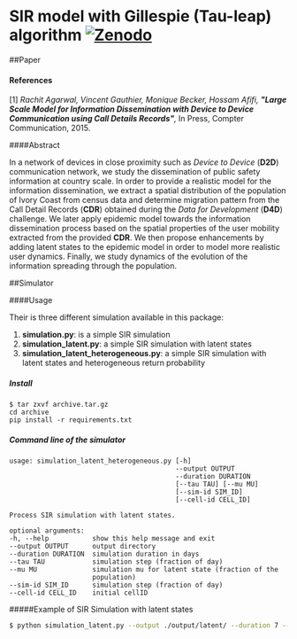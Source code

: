 SIR model with Gillespie (Tau-leap) algorithm [![Zenodo](https://zenodo.org/badge/doi/10.5281/zenodo.11759.png)](https://zenodo.org/record/11759)
===
##Paper

#### References
[1] *Rachit Agarwal, Vincent Gauthier, Monique Becker, Hossam Afifi, **"Large Scale Model for Information Dissemination with Device to Device Communication using Call Details Records"**,* In Press, Compter Communication, 2015.

####Abstract

In a network of devices in close proximity such as *Device to Device* (**D2D**) communication network, we study the dissemination of public safety information at country scale. In order to provide a realistic model for the information dissemination, we extract a spatial distribution of the population of Ivory Coast from census data and determine migration pattern from the Call Detail Records (**CDR**) obtained during the *Data for Development* (**D4D**) challenge. We later apply epidemic model towards the information dissemination process based on the spatial properties of the user mobility extracted from the provided **CDR**. We then propose enhancements by adding latent states to the epidemic model in order to model more realistic user dynamics. Finally, we study dynamics of the evolution of the information spreading through the population.

##Simulator

####Usage

Their is three different simulation available in this package:
1. **simulation.py**: is a simple SIR simulation
2. **simulation_latent.py**: a simple SIR simulation with latent states
3. **simulation_latent_heterogeneous.py**: a simple SIR simulation with latent states and heterogeneous return probability

##### Install
```shell
$ tar zxvf archive.tar.gz
cd archive
pip install -r requirements.txt
```

##### Command line of the simulator
```shell
usage: simulation_latent_heterogeneous.py [-h]
                                          --output OUTPUT
                                          --duration DURATION
                                          [--tau TAU] [--mu MU]
                                          [--sim-id SIM_ID]
                                          [--cell-id CELL_ID]

Process SIR simulation with latent states.

optional arguments:
-h, --help           show this help message and exit
--output OUTPUT      output directory
--duration DURATION  simulation duration in days
--tau TAU            simulation step (fraction of day)
--mu MU              simulation mu for latent state (fraction of the
                     population)
--sim-id SIM_ID      simulation step (fraction of day)
--cell-id CELL_ID    initial cellID
```
#####Example of SIR Simulation with latent states

```bash
$ python simulation_latent.py --output ./output/latent/ --duration 7 --tau 0.1 --cell-id 0 --sim-id 1 --mu 0.3
```
